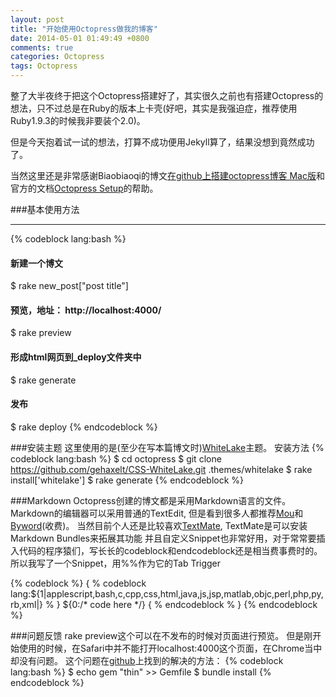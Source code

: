 ```yaml
---
layout: post
title: "开始使用Octopress做我的博客"
date: 2014-05-01 01:49:49 +0800
comments: true
categories: Octopress
tags: Octopress
---
```


整了大半夜终于把这个Octopress搭建好了，其实很久之前也有搭建Octopress的想法，只不过总是在Ruby的版本上卡壳(好吧，其实是我强迫症，推荐使用Ruby1.9.3的时候我非要装个2.0)。

但是今天抱着试一试的想法，打算不成功便用Jekyll算了，结果没想到竟然成功了。

当然这里还是非常感谢Biaobiaoqi的博文[在github上搭建octopress博客 Mac版][1]和官方的文档[Octopress Setup][2]的帮助。


###基本使用方法<!--more-->
***

{% codeblock lang:bash %}
#### 新建一个博文
$ rake new_post["post title"]
#### 预览，地址： http://localhost:4000/
$ rake preview
#### 形成html网页到_deploy文件夹中
$ rake generate
#### 发布
$ rake deploy
{% endcodeblock %}

###安装主题
这里使用的是(至少在写本篇博文时)[WhiteLake][3]主题。
安装方法
{% codeblock lang:bash %}
$ cd octopress
$ git clone https://github.com/gehaxelt/CSS-WhiteLake.git .themes/whitelake
$ rake install['whitelake']
$ rake generate
{% endcodeblock %}

###Markdown
Octopress创建的博文都是采用Markdown语言的文件。
Markdown的编辑器可以采用普通的TextEdit,
但是看到很多人都推荐[Mou][4]和[Byword][5](收费)。
当然目前个人还是比较喜欢[TextMate][6], TextMate是可以安装Markdown Bundles来拓展其功能
并且自定义Snippet也非常好用，对于常常要插入代码的程序猿们，写长长的codeblock和endcodeblock还是相当费事费时的。
所以我写了一个Snippet，用%%作为它的Tab Trigger

{% codeblock %}
{ % codeblock lang:${1|applescript,bash,c,cpp,css,html,java,js,jsp,matlab,objc,perl,php,py,rb,xml|} % }
${0:/* code here */}
{ % endcodeblock % }
{% endcodeblock %}

###问题反馈
rake preview这个可以在不发布的时候对页面进行预览。
但是刚开始使用的时候，在Safari中并不能打开localhost:4000这个页面，在Chrome当中却没有问题。
这个问题在[github][7]上找到的解决的方法：
{% codeblock lang:bash %}
$ echo gem \"thin\" >> Gemfile
$ bundle install
{% endcodeblock %}


[1]:http://biaobiaoqi.me/blog/2013/03/21/building-octopress-in-github-mac/
[2]:http://octopress.org/docs/setup/
[3]:https://github.com/gehaxelt/CSS-WhiteLake
[4]:http://mouapp.com
[5]:http://bywordapp.com
[6]:http://macromates.com
[7]:https://github.com/imathis/octopress/issues/1395
